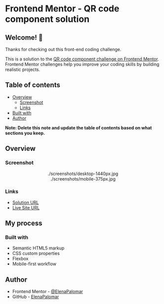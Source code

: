 # Frontend Mentor - QR code component solution

## Welcome! 👋

Thanks for checking out this front-end coding challenge.

This is a solution to the [QR code component challenge on Frontend Mentor](https://www.frontendmentor.io/challenges/qr-code-component-iux_sIO_H). Frontend Mentor challenges help you improve your coding skills by building realistic projects.

## Table of contents

- [Overview](#overview)
  - [Screenshot](#screenshot)
  - [Links](#links)
- [Built with](#built-with)
- [Author](#author)

**Note: Delete this note and update the table of contents based on what sections you keep.**

## Overview

### Screenshot

<center>./screenshots/desktop-1440px.jpg</center>
<center>./screenshots/mobile-375px.jpg</center>

### Links

- [Solution URL](https://github.com/ElenaPalomar/qr-code-component)
- [Live Site URL](https://elenapalomar.github.io/qr-code-component/)

## My process

### Built with

- Semantic HTML5 markup
- CSS custom properties
- Flexbox
- Mobile-first workflow

## Author

- Frontend Mentor - [@ElenaPalomar](https://www.frontendmentor.io/profile/ElenaPalomar)
- GitHub - [ElenaPalomar](https://github.com/search?q=ElenaPalomar)

